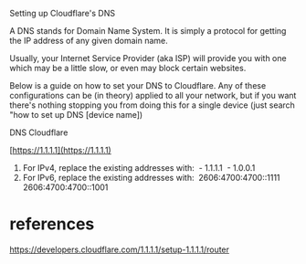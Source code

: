 Setting up Cloudflare's DNS

A DNS stands for Domain Name System.
It is simply a protocol for getting the IP address of any given domain name.

Usually, your Internet Service Provider (aka ISP) will provide you with one which may be a little slow,
or even may block certain websites.

Below is a guide on how to set your DNS to Cloudflare. Any of these
configurations can be (in theory) applied to all your network, but if you want there's nothing stopping you from doing this for a single device (just search "how to set up DNS \[device name])

DNS Cloudflare

[https://1.1.1.1](https://1.1.1.1)

1. For IPv4, replace the existing addresses with:   - 1.1.1.1   - 1.0.0.1 
2. For IPv6, replace the existing addresses with:
 2606:4700:4700::1111  2606:4700:4700::1001


# references
https://developers.cloudflare.com/1.1.1.1/setup-1.1.1.1/router
